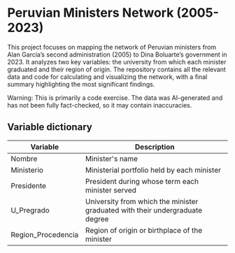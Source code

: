# Peruvian Ministers Network (2005-2023)

This project focuses on mapping the network of Peruvian ministers from Alan García’s second administration (2005) to Dina Boluarte’s government in 2023. It analyzes two key variables: the university from which each minister graduated and their region of origin. The repository contains all the relevant data and code for calculating and visualizing the network, with a final summary highlighting the most significant findings.

Warning: This is primarily a code exercise. The data was AI-generated and has not been fully fact-checked, so it may contain inaccuracies.

## Variable dictionary
| Variable              | Description                                                                |
|-----------------------|----------------------------------------------------------------------------|
|Nombre                 |Minister's name                                                             |
|Ministerio             |Ministerial portfolio held by each minister                                 |
|Presidente             |President during whose term each minister served                            |
|U_Pregrado             |University from which the minister graduated with their undergraduate degree|
|Region_Procedencia     |Region of origin or birthplace of the minister                              |

